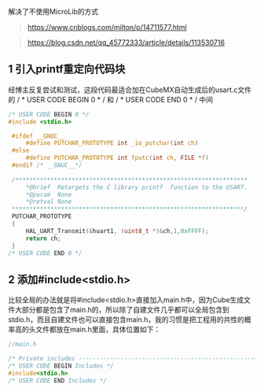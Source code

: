 解决了不使用MicroLib的方式
>https://www.cnblogs.com/milton/p/14711577.html

>https://blog.csdn.net/qq_45772333/article/details/113530716


## 1  引入printf重定向代码块


经博主反复尝试和测试，这段代码最适合加在CubeMX自动生成后的usart.c文件的 / * USER CODE BEGIN 0 * / 和 / * USER CODE END 0 * / 中间
```c
/* USER CODE BEGIN 0 */
#include <stdio.h>

 #ifdef __GNUC__
     #define PUTCHAR_PROTOTYPE int _io_putchar(int ch)
 #else
     #define PUTCHAR_PROTOTYPE int fputc(int ch, FILE *f)
 #endif /* __GNUC__*/
 
 /******************************************************************
     *@brief  Retargets the C library printf  function to the USART.
     *@param  None
     *@retval None
 ******************************************************************/
 PUTCHAR_PROTOTYPE
 {
     HAL_UART_Transmit(&huart1, (uint8_t *)&ch,1,0xFFFF);
     return ch;
 }
/* USER CODE END 0 */

```


## 2 添加#include<stdio.h>

比较全局的办法就是将#include<stdio.h>直接加入main.h中，因为Cube生成文件大部分都是包含了main.h的，所以除了自建文件几乎都可以全局包含到stdio.h，而且自建文件也可以直接包含main.h，我的习惯是把工程用的共性的概率高的头文件都放在main.h里面，具体位置如下：

```c
//main.h

/* Private includes ----------------------------------------------------------*/
/* USER CODE BEGIN Includes */
#include<stdio.h>
/* USER CODE END Includes */

```
